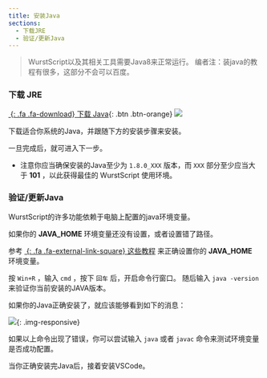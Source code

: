 ```yaml
---
title: 安装Java
sections:
  - 下载JRE
  - 验证/更新Java
---
```


> WurstScript以及其相关工具需要Java8来正常运行。
> 编者注：装java的教程有很多，这部分不会可以百度。

### 下载 JRE

[*&nbsp;*{: .fa .fa-download} 下载 Java](https://www.oracle.com/technetwork/java/javase/downloads/jre8-downloads-2133155.html){: .btn .btn-orange} ![](/assets/images/setup/java_powered.png) 

下载适合你系统的Java，并跟随下方的安装步骤来安装。

一旦完成后，就可进入下一步。

- 注意你应当确保安装的Java至少为 `1.8.0_XXX` 版本，而 `XXX` 部分至少应当大于 **101** ，以此获得最佳的 WurstScript 使用环境。

### 验证/更新Java

WurstScript的许多功能依赖于电脑上配置的java环境变量。


如果你的 **JAVA_HOME** 环境变量还没有设置，或者设置错了路径。

参考 [*&nbsp;*{: .fa .fa-external-link-square} 这些教程](https://www.cnblogs.com/silence9527/p/7358239.html) 来正确设置你的 **JAVA_HOME** 环境变量。

按 `Win+R` ，输入 `cmd` ，按下 `回车` 后，开启命令行窗口。
随后输入 `java -version` 来验证你当前安装的JAVA版本。

如果你的Java正确安装了，就应该能够看到如下的消息：

![](/assets/images/setup/JavaVerify.png){: .img-responsive}

如果以上命令出现了错误，你可以尝试输入 `java` 或者 `javac` 命令来测试环境变量是否成功配置。

当你正确安装完Java后，接着安装VSCode。
